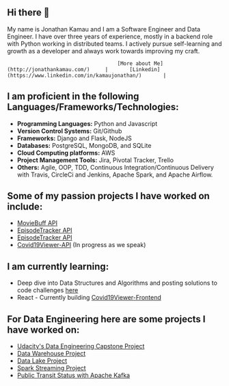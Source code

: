 ## Hi there 👋

My name is Jonathan Kamau and I am a Software Engineer and Data Engineer. I have over three years of experience, mostly in a backend role with Python working in distributed teams. I actively pursue self-learning and growth as a developer and always work towards improving my craft.

                                        [More about Me](http://jonathankamau.com/)     |       [Linkedin](https://www.linkedin.com/in/kamaujonathan/)       |      

## I am proficient in the following Languages/Frameworks/Technologies:

- <strong>Programming Languages:</strong> Python and Javascript
- <strong>Version Control Systems:</strong> Git/Github
- <strong>Frameworks:</strong> Django and Flask, NodeJS 
- <strong>Databases:</strong> PostgreSQL, MongoDB, and SQLite
- <strong>Cloud Computing platforms:</strong> AWS 
- <strong>Project Management Tools:</strong> Jira, Pivotal Tracker, Trello
- <strong>Others:</strong> Agile, OOP, TDD, Continuous Integration/Continuous Delivery with Travis, CircleCi and Jenkins, Apache Spark, and Apache Airflow.


## Some of my passion projects I have worked on include:
- [MovieBuff API](https://github.com/jonathankamau/MovieBuff-API)
- [EpisodeTracker API](https://github.com/jonathankamau/EpisodeTracker-API)
- [EpisodeTracker API](https://github.com/jonathankamau/EpisodeTracker-API)
- [Covid19Viewer-API](https://github.com/jonathankamau/Covid19Viewer-API) (In progress as we speak)

## I am currently learning:
- Deep dive into Data Structures and Algorithms and posting solutions to code challenges [here](https://github.com/jonathankamau/technical_tests)
- React - Currently building [Covid19Viewer-Frontend](https://github.com/jonathankamau/Covid19Viewer-Frontend)

## For Data Engineering here are some projects I have worked on:
- [Udacity's Data Engineering Capstone Project](https://github.com/jonathankamau/udend-capstone-project)
- [Data Warehouse Project](https://github.com/jonathankamau/udend-data-warehouse-project)
- [Data Lake Project](https://github.com/jonathankamau/udacity-data-lake-project)
- [Spark Streaming Project](https://github.com/jonathankamau/udacity-spark-streaming-project)
- [Public Transit Status with Apache Kafka](https://github.com/jonathankamau/public-transportation-project)


<!--
**jonathankamau/jonathankamau** is a ✨ _special_ ✨ repository because its `README.md` (this file) appears on your GitHub profile.

Here are some ideas to get you started:

- 🔭 I’m currently working on ...
- 🌱 I’m currently learning ...
- 👯 I’m looking to collaborate on ...
- 🤔 I’m looking for help with ...
- 💬 Ask me about ...
- 📫 How to reach me: ...
- 😄 Pronouns: ...
- ⚡ Fun fact: ...
-->
